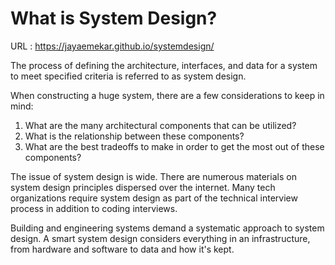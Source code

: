 # What is System Design?

URL : https://jayaemekar.github.io/systemdesign/ 

The process of defining the architecture, interfaces, and data for a system to meet specified criteria is referred to as system design.

When constructing a huge system, there are a few considerations to keep in mind:

  1. What are the many architectural components that can be utilized?
  2. What is the relationship between these components?
  3. What are the best tradeoffs to make in order to get the most out of these components?

The issue of system design is wide. There are numerous materials on system design principles dispersed over the internet. Many tech organizations require system design as part of the technical interview process in addition to coding interviews.

Building and engineering systems demand a systematic approach to system design. A smart system design considers everything in an infrastructure, from hardware and software to data and how it's kept.

